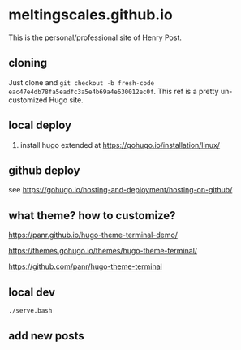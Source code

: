 # meltingscales.github.io

This is the personal/professional site of Henry Post.

## cloning

Just clone and `git checkout -b fresh-code eac47e4db78fa5eadfc3a5e4b69a4e630012ec0f`. This ref is a pretty un-customized Hugo site.

## local deploy

1. install hugo extended at https://gohugo.io/installation/linux/

## github deploy

see https://gohugo.io/hosting-and-deployment/hosting-on-github/

## what theme? how to customize?

https://panr.github.io/hugo-theme-terminal-demo/

https://themes.gohugo.io/themes/hugo-theme-terminal/

https://github.com/panr/hugo-theme-terminal

## local dev

```bash
./serve.bash
```

## add new posts